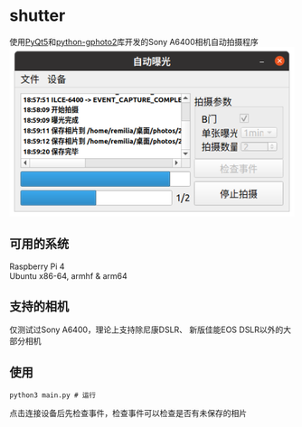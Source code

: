 # shutter
使用[PyQt5](https://www.riverbankcomputing.com/software/pyqt/)和[python-gphoto2](https://github.com/jim-easterbrook/python-gphoto2)库开发的Sony A6400相机自动拍摄程序
![](docs/image1.png)
## 可用的系统
Raspberry Pi 4  
Ubuntu x86-64, armhf & arm64
## 支持的相机
仅测试过Sony A6400，理论上支持除尼康DSLR、 新版佳能EOS DSLR以外的大部分相机
## 使用
    python3 main.py # 运行  
点击连接设备后先检查事件，检查事件可以检查是否有未保存的相片
